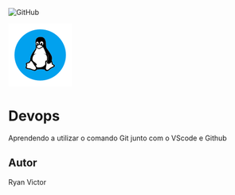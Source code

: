 ![GitHub](https://img.shields.io/github/license/RyaanVictor/senactatuape)

![](https://github.com/RyaanVictor/devops/blob/main/linux.png)
# Devops
Aprendendo a utilizar o comando Git junto com o VScode e Github
## Autor
Ryan Victor
